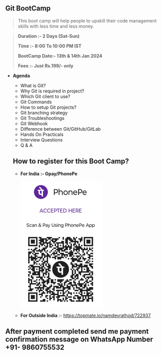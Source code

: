 ## Git BootCamp
> This boot camp will help people to upskill their code management skills with less time and less money.

> **Duration :- 2 Days (Sat-Sun)**
> 
> **Time :- 8:00 To 10:00 PM IST**
> 
> **BootCamp Date:- 13th & 14th Jan 2024**
> 
> **Fees :- Just Rs.199/- only**
- **Agenda**
    - What is Git?
    - Why Git is required in project?
    - Which Git client to use?
    - Git Commands
    - How to setup Git projects?
    - Git branching strategy
    - Git Troubleshootings
    - Git Webhook
    - Difference between Git/GitHub/GitLab
    - Hands On Practicals
    - Interview Questions
    - Q & A

    ## How to register for this Boot Camp?

    - **For India :- Gpay/PhonePe**

      ![UPI](upi-vandana.PNG)
    
    - **For Outside India** :- https://topmate.io/namdevrathod/722937
 
## After payment completed send me payment confirmation message on WhatsApp Number +91- 9860755532
